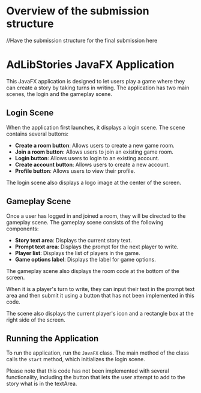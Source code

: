 # Overview of the submission structure

//Have the submission structure for the final submission here

# AdLibStories JavaFX Application

This JavaFX application is designed to let users play a game where they can create a story by taking turns in writing. The application has two main scenes, the login and the gameplay scene. 

## Login Scene

When the application first launches, it displays a login scene. The scene contains several buttons:

* **Create a room button**: Allows users to create a new game room.
* **Join a room button**: Allows users to join an existing game room.
* **Login button**: Allows users to login to an existing account.
* **Create account button**: Allows users to create a new account.
* **Profile button**: Allows users to view their profile.

The login scene also displays a logo image at the center of the screen.

## Gameplay Scene

Once a user has logged in and joined a room, they will be directed to the gameplay scene. The gameplay scene consists of the following components:

* **Story text area**: Displays the current story text.
* **Prompt text area**: Displays the prompt for the next player to write.
* **Player list**: Displays the list of players in the game.
* **Game options label**: Displays the label for game options.

The gameplay scene also displays the room code at the bottom of the screen.

When it is a player's turn to write, they can input their text in the prompt text area and then submit it using a button that has not been implemented in this code. 

The scene also displays the current player's icon and a rectangle box at the right side of the screen. 

## Running the Application

To run the application, run the `JavaFX` class. The main method of the class calls the `start` method, which initializes the login scene. 

Please note that this code has not been implemented with several functionality, including the button that lets the user attempt to add to the story what is in the textArea.

